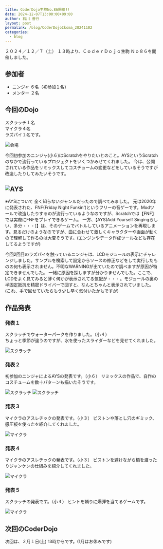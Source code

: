 ```yaml
---
title: CoderDojo生駒No.86開催!!
date: 2024-12-07T13:00:00+09:00
author: 石川 善行
layout: post
permalink: /blog/CoderDojoIkoma_20241102
categories:
  - blog
---
```

２０２４／１２／７（土） １３時より、ＣｏｄｅｒＤｏｊｏ生駒 Ｎｏ８６を開催しました。

## 参加者

- ニンジャ ６名（初参加１名）
- メンター ２名

## 今回のDojo

スクラッチ１名  
マイクラ４名  
ラズパイ１名です。

![会場](/assets/images/2024/12/1207_0.jpg)

今回初参加のニンジャ(小６)はScratchをやりたいとのこと。AYSというScratchのなかで流行っているプロジェクトをいくつかみせてくれました。
今は、公開されている作品をリミックスしてコスチュームの変更などをしているそうですが改造したりしてみたいそうです。

![AYS](/assets/images/2024/12/1207_1.jpg)
---
※AYSについて
全く知らないジャンルだったので調べてみました。
元は2020年に発表された、FNF(Friday Night Funkin')というフリーの音ゲーです。Modツールで改造したりするのが流行っているようなのですが、Scratchでは【FNF】では実際にFNFをプレイできるゲーム。
一方、【AYS(Add Yourself Singingらしい、多分・・・)】は、そのゲームでバトルしているアニメーションを再現します。見るだけのようなのですが、曲に合わせて激しくキャラクターや画面が動くので理解して作るのは大変そうです。(エンジンやデータ作成ツールなども存在してるようですが)

今回2回目のラズパイを触っているニンジャは、LCDモジュールの表示にチャレンジしました。サンプルを検索して設定からソースの修正などをして実行したものの何も表示されません。不明なWARNINGが出ていたので調べますが原因が特定できませんでした。
一緒に原因を探しますが分かりませんでした。ここで、LCDをよく見てみると薄く何かが表示されてる気配が・・・。モジュールの裏の半固定抵抗を精密ドライバーで回すと、なんとちゃんと表示されていました。
(これ、手で回せていたらもう少し早く気付いたかもですが)


## 作品発表
### 発表１
スクラッチでウォーターパークを作りました。（小４）  
ちょっと季節が違うのですが、水を使ったスライダーなどを見せてくれました。

![スクラッチ](/assets/images/2024/12/1207_2.jpg)

### 発表２
初参加のニンジャによるAYSの発表です。（小６）
リミックスの作品で、自作のコスチュームを数十パターンも描いたそうです。

![スクラッチ](/assets/images/2024/12/1207_3.jpg)
![スクラッチ](/assets/images/2024/12/1207_4.jpg)

### 発表３
マイクラのアスレチックの発表です。（小３）
ピストンや落とし穴のギミック、感圧板を使ったを紹介してくれました。

![マイクラ](/assets/images/2024/12/1207_5.jpg)

### 発表４
マイクラのアスレチックの発表です。（小３）
ピストンを避けながら橋を渡ったりジャンケンの仕組みを紹介してくれました。

![マイクラ](/assets/images/2024/12/1207_6.jpg)

### 発表５
スクラッチの発表です。（小４）
ヒントを頼りに爆弾を当てるゲームです。

![マイクラ](/assets/images/2024/12/1207_7.jpg)

## 次回のCoderDojo
次回は、２月１日(土) 13時からです。(1月はお休みです)
